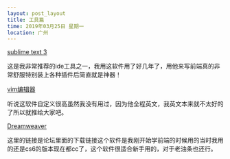 ```yaml
---
layout: post_layout
title: 工具篇
time: 2019年03月25日 星期一
location: 广州
---
```

[sublime text 3](http://www.sublimetext.com/)

这是我非常推荐的ide工具之一，我用这软件用了好几年了，用他来写前端真的非常舒服特别装上各种插件后简直就是神器！

[vim编辑器](https://www.vim.org/)

听说这软件自定义很高虽然我没有用过，因为他全程英文，我英文本来就不太好的了所以就推给大家吧。

[Dreamweaver](https://www.52pojie.cn/thread-761956-1-1.html)

这里的链接是论坛里面的下载链接这个软件是我刚开始学前端的时候用的当时我用的还是cs6的版本现在都cc了，这个软件很适合新手用的，对于老油条也还行。